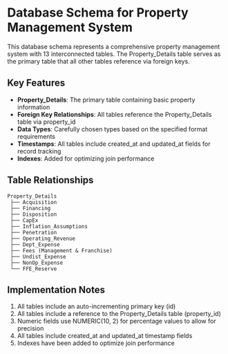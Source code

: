 
# Database Schema for Property Management System

This database schema represents a comprehensive property management system with 13 interconnected tables. The Property_Details table serves as the primary table that all other tables reference via foreign keys.

## Key Features

- **Property_Details**: The primary table containing basic property information
- **Foreign Key Relationships**: All tables reference the Property_Details table via property_id
- **Data Types**: Carefully chosen types based on the specified format requirements
- **Timestamps**: All tables include created_at and updated_at fields for record tracking
- **Indexes**: Added for optimizing join performance

## Table Relationships

```
Property_Details
 ├── Acquisition
 ├── Financing
 ├── Disposition
 ├── CapEx
 ├── Inflation_Assumptions
 ├── Penetration
 ├── Operating_Revenue
 ├── Dept_Expense
 ├── Fees (Management & Franchise)
 ├── Undist_Expense
 ├── NonOp_Expense
 └── FFE_Reserve
```

## Implementation Notes

1. All tables include an auto-incrementing primary key (id)
2. All tables include a reference to the Property_Details table (property_id)
3. Numeric fields use NUMERIC(10, 2) for percentage values to allow for precision
4. All tables include created_at and updated_at timestamp fields
5. Indexes have been added to optimize join performance
